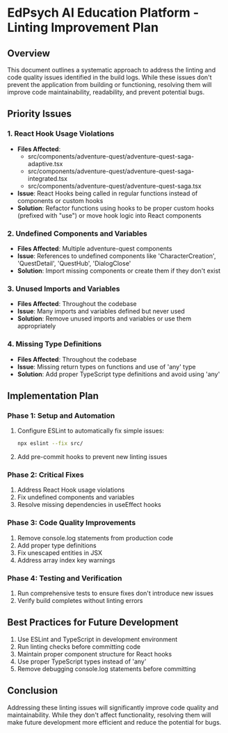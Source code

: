 # EdPsych AI Education Platform - Linting Improvement Plan

## Overview
This document outlines a systematic approach to address the linting and code quality issues identified in the build logs. While these issues don't prevent the application from building or functioning, resolving them will improve code maintainability, readability, and prevent potential bugs.

## Priority Issues

### 1. React Hook Usage Violations
- **Files Affected**: 
  - src/components/adventure-quest/adventure-quest-saga-adaptive.tsx
  - src/components/adventure-quest/adventure-quest-saga-integrated.tsx
  - src/components/adventure-quest/adventure-quest-saga.tsx
- **Issue**: React Hooks being called in regular functions instead of components or custom hooks
- **Solution**: Refactor functions using hooks to be proper custom hooks (prefixed with "use") or move hook logic into React components

### 2. Undefined Components and Variables
- **Files Affected**: Multiple adventure-quest components
- **Issue**: References to undefined components like 'CharacterCreation', 'QuestDetail', 'QuestHub', 'DialogClose'
- **Solution**: Import missing components or create them if they don't exist

### 3. Unused Imports and Variables
- **Files Affected**: Throughout the codebase
- **Issue**: Many imports and variables defined but never used
- **Solution**: Remove unused imports and variables or use them appropriately

### 4. Missing Type Definitions
- **Files Affected**: Throughout the codebase
- **Issue**: Missing return types on functions and use of 'any' type
- **Solution**: Add proper TypeScript type definitions and avoid using 'any'

## Implementation Plan

### Phase 1: Setup and Automation
1. Configure ESLint to automatically fix simple issues:
   ```bash
   npx eslint --fix src/
   ```
2. Add pre-commit hooks to prevent new linting issues

### Phase 2: Critical Fixes
1. Address React Hook usage violations
2. Fix undefined components and variables
3. Resolve missing dependencies in useEffect hooks

### Phase 3: Code Quality Improvements
1. Remove console.log statements from production code
2. Add proper type definitions
3. Fix unescaped entities in JSX
4. Address array index key warnings

### Phase 4: Testing and Verification
1. Run comprehensive tests to ensure fixes don't introduce new issues
2. Verify build completes without linting errors

## Best Practices for Future Development
1. Use ESLint and TypeScript in development environment
2. Run linting checks before committing code
3. Maintain proper component structure for React hooks
4. Use proper TypeScript types instead of 'any'
5. Remove debugging console.log statements before committing

## Conclusion
Addressing these linting issues will significantly improve code quality and maintainability. While they don't affect functionality, resolving them will make future development more efficient and reduce the potential for bugs.
